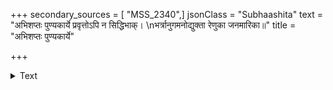 +++
secondary_sources = [ "MSS_2340",]
jsonClass = "Subhaashita"
text = "अभिशप्तः पुण्यकार्ये प्रवृत्तोऽपि न सिद्धिभाक्।  \nभर्त्रानुगमनोद्युक्ता रेणुका जनमारिका॥"
title = "अभिशप्तः पुण्यकार्ये"

+++

<details><summary>Text</summary>

अभिशप्तः पुण्यकार्ये प्रवृत्तोऽपि न सिद्धिभाक्।  
भर्त्रानुगमनोद्युक्ता रेणुका जनमारिका॥
</details>
